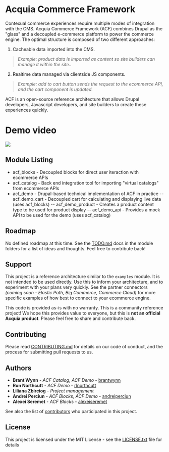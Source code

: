 # Acquia Commerce Framework
Contexual commerce experiences require  multiple modes of integration with the CMS. Acquia Commerce Framework (ACF) combines Drupal as the "glass" and a decoupled e-commerce platform to power the commerce engine. The optimal structure is composed of two different approaches:

1) Cacheable data imported into the CMS.
> *Example: product data is imported as content so site builders can manage it within the site..*

2) Realtime data managed via clientside JS components.
>*Example: add to cart  button sends the request to the ecommerce API, and the cart component is updated.*

ACF is an open-source reference architecture that allows Drupal developers, Javascript developers, and site builders to create these experiences quickly.

# Demo video
[![](http://img.youtube.com/vi/OWGu1FSzWLU/0.jpg)](http://www.youtube.com/watch?v=OWGu1FSzWLU "Acquia Commerce Framework Demo")

## Module Listing
- acf_blocks - Decoupled blocks for direct user iteraction with ecommerce APIs
- acf_catalog - Back end integration tool for importing "virtual catalogs" from ecommerce APIs
- acf_demo - Drupal-based technical implementation of ACF in practice
-- acf_demo_cart - Decoupled cart for calculating and displaying live data (uses acf_blocks)
-- acf_demo_product - Creates a product content type to be used for product display
-- acf_demo_api - Provides a mock API to be used for the demo (uses acf_catalog)

## Roadmap
No defined roadmap at this time. See the [TODO.md](TODO.md) docs in the module folders for a list of ideas and thoughts. Feel free to contribute back!

## Support
This project is a reference architecture similar to the `examples` module. It is not intended to be used directly. Use this to inform your architecture, and to experiment with your plans very quickly. See the partner connectors *(coming soon - Elastic Path, Big Commerce, Commerce Cloud)* for more specific examples of how best to connect to your ecommerce engine.

This code is provided as-is with no warranty. This is a community reference project! We hope this provides value to everyone, but this is **not an official Acquia product**. Please feel free to share and contribute back.

## Contributing

Please read [CONTRIBUTING.md](CONTRIBUTING.md) for details on our code of conduct, and the process for submitting pull requests to us.

## Authors

* **Brant Wynn** - *ACF Catalog, ACF Demo* - [brantwynn](https://github.com/brantwynn)
* **Ron Northcutt** - *ACF Demo* - [rlnorthcutt](https://github.com/brantwynn)
* **Liliana Zbirciog** - *Project management* 
* **Andrei Perciun** - *ACF Blocks, ACF Demo* - [andreiperciun](https://github.com/andreiperciun)
* **Alexei Seremet** - *ACF Blocks* - [alexeiseremet](https://github.com/alexeiseremet)

See also the list of [contributors](https://github.com/acquia/acf/blob/master/docs/6_Contributors.md) who participated in this project.

## License

This project is licensed under the MIT License - see the [LICENSE.txt](LICENSE.txt) file for details
